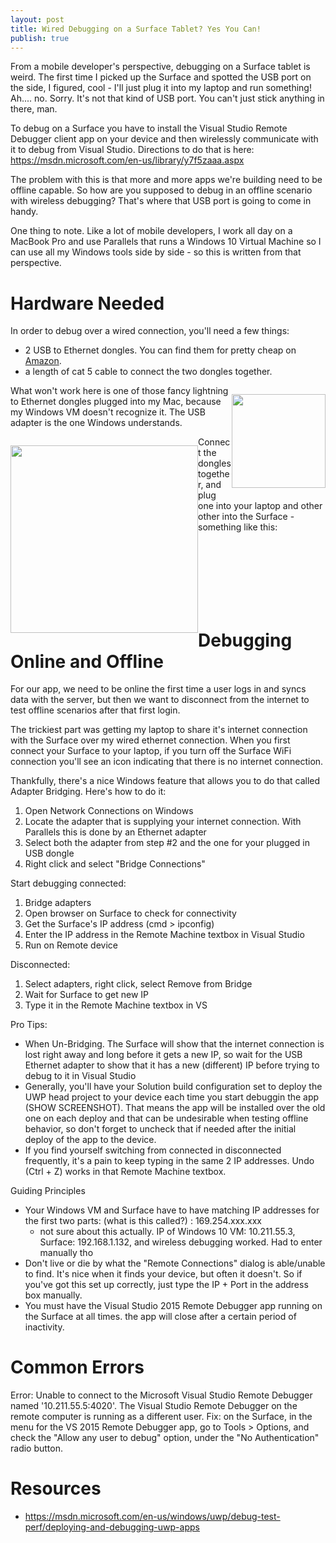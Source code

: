 ```yaml
---
layout: post
title: Wired Debugging on a Surface Tablet? Yes You Can!
publish: true
---
```


From a mobile developer's perspective, debugging on a Surface tablet is weird.  The first time I picked up the Surface and spotted the USB port on the side, I figured, cool - I'll just plug it into my laptop and run something!  Ah.... no.  Sorry.  It's not that kind of USB port.  You can't just stick anything in there, man.

To debug on a Surface you have to install the Visual Studio Remote Debugger client app on your device and then wirelessly communicate with it to debug from Visual Studio.  Directions to do that is here: https://msdn.microsoft.com/en-us/library/y7f5zaaa.aspx

The problem with this is that more and more apps we're building need to be offline capable.  So how are you supposed to debug in an offline scenario with wireless debugging?  That's where that USB port is going to come in handy. 

One thing to note. Like a lot of mobile developers, I work all day on a MacBook Pro and use Parallels that runs a Windows 10 Virtual Machine so I can use all my Windows tools side by side - so this is written from that perspective.

# Hardware Needed

In order to debug over a wired connection, you'll need a few things:

 - 2 USB to Ethernet dongles.  You can find them for pretty cheap on [Amazon](https://www.amazon.com/gp/product/B00ET4KHJ2/ref=oh_aui_detailpage_o08_s00?ie=UTF8&psc=1).
 - a length of cat 5 cable to connect the two dongles together.

<div>
    <p style="float: right;"><img src="{{site.baseurl}}/images/WiredSurfaceDebugging/thunderboldToEthernetAdapter.jpeg" width="150"></p>
    <p>What won't work here is one of those fancy lightning to Ethernet dongles plugged into my Mac, because my Windows VM doesn't recognize it.  The USB adapter is the one Windows understands.</p>
</div>
<div>
    <p style="float: left;"><img src="{{site.baseurl}}/images/WiredSurfaceDebugging/WiredSetup.jpg" width="300px"></p>
    <p>Connect the dongles together, and plug one into your laptop and other other into the Surface - something like this:</p>
</div>

<br /><br /><br /><br /><br /><br />

# Debugging Online and Offline

For our app, we need to be online the first time a user logs in and syncs data with the server, but then we want to disconnect from the internet to test offline scenarios after that first login. 

The trickiest part was getting my laptop to share it's internet connection with the Surface over my wired ethernet connection.  When you first connect your Surface to your laptop, if you turn off the Surface WiFi connection you'll see an icon indicating that there is no internet connection.  

Thankfully, there's a nice Windows feature that allows you to do that called Adapter Bridging.  Here's how to do it:

1. Open Network Connections on Windows
2. Locate the adapter that is supplying your internet connection. With Parallels this is done by an Ethernet adapter
3. Select both the adapter from step #2 and the one for your plugged in USB dongle
4. Right click and select "Bridge Connections"



Start debugging connected:

1. Bridge adapters
2. Open browser on Surface to check for connectivity
3. Get the Surface's IP address (cmd > ipconfig)
4. Enter the IP address in the Remote Machine textbox in Visual Studio
5. Run on Remote device

Disconnected:

1. Select adapters, right click, select Remove from Bridge
2. Wait for Surface to get new IP
3. Type it in the Remote Machine textbox in VS



Pro Tips:
- When Un-Bridging.  The Surface will show that the internet connection is lost right away and long before it gets a new IP, so wait for the USB Ethernet adapter to show that it has a new (different) IP before trying to debug to it in Visual Studio
- Generally, you'll have your Solution build configuration set to deploy the UWP head project to your device each time you start debuggin the app (SHOW SCREENSHOT). That means the app will be installed over the old one on each deploy and that can be undesirable when testing offline behavior, so don't forget to uncheck that if needed after the initial deploy of the app to the device.
- If you find yourself switching from connected in disconnected frequently, it's a pain to keep typing in the same 2 IP addresses. Undo (Ctrl + Z) works in that Remote Machine textbox.



Guiding Principles
 - Your Windows VM and Surface have to have matching IP addresses for the first two parts: (what is this called?) : 169.254.xxx.xxx
   - not sure about this actually.  IP of Windows 10 VM: 10.211.55.3, Surface: 192.168.1.132, and wireless debugging worked.  Had to enter manually tho
 - Don't live or die by what the "Remote Connections" dialog is able/unable to find. It's nice when it finds your device, but often it doesn't.  So if you've got this set up correctly, just type the IP + Port in the address box manually.
 - You must have the Visual Studio 2015 Remote Debugger app running on the Surface at all times.  the app will close after a certain period of inactivity.
 


# Common Errors

Error: Unable to connect to the Microsoft Visual Studio Remote Debugger named '10.211.55.5:4020'.  The Visual Studio Remote Debugger on the remote computer is running as a different user.
Fix: on the Surface, in the menu for the VS 2015 Remote Debugger app, go to Tools > Options, and check the "Allow any user to debug" option, under the "No Authentication" radio button.


# Resources
- https://msdn.microsoft.com/en-us/windows/uwp/debug-test-perf/deploying-and-debugging-uwp-apps 

